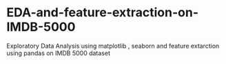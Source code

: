 # EDA-and-feature-extraction-on-IMDB-5000
Exploratory Data Analysis using matplotlib , seaborn and feature extarction using pandas on IMDB 5000 dataset
